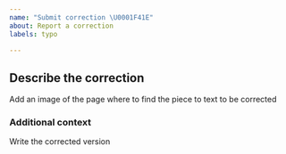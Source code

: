 ```yaml
---
name: "Submit correction \U0001F41E"
about: Report a correction
labels: typo

---
```


## Describe the correction
Add an image of the page where to find the piece to text to be corrected

### Additional context
Write the corrected version
